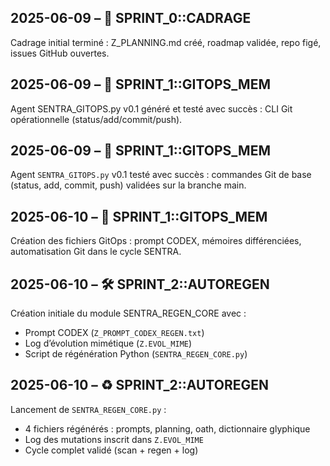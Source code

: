 ## 2025-06-09 – 🔰 SPRINT_0::CADRAGE
Cadrage initial terminé : Z_PLANNING.md créé, roadmap validée, repo figé, issues GitHub ouvertes.

## 2025-06-09 – 🏁 SPRINT_1::GITOPS_MEM
Agent SENTRA_GITOPS.py v0.1 généré et testé avec succès : CLI Git opérationnelle (status/add/commit/push).

## 2025-06-09 – 🏁 SPRINT_1::GITOPS_MEM
Agent `SENTRA_GITOPS.py` v0.1 testé avec succès : commandes Git de base (status, add, commit, push) validées sur la branche main.

## 2025-06-10 – 🏁 SPRINT_1::GITOPS_MEM
Création des fichiers GitOps : prompt CODEX, mémoires différenciées, automatisation Git dans le cycle SENTRA.

## 2025-06-10 – 🛠️ SPRINT_2::AUTOREGEN
Création initiale du module SENTRA_REGEN_CORE avec :
- Prompt CODEX (`Z_PROMPT_CODEX_REGEN.txt`)
- Log d’évolution mimétique (`Z.EVOL_MIME`)
- Script de régénération Python (`SENTRA_REGEN_CORE.py`)

## 2025-06-10 – ♻️ SPRINT_2::AUTOREGEN
Lancement de `SENTRA_REGEN_CORE.py` :
- 4 fichiers régénérés : prompts, planning, oath, dictionnaire glyphique
- Log des mutations inscrit dans `Z.EVOL_MIME`
- Cycle complet validé (scan + regen + log)
